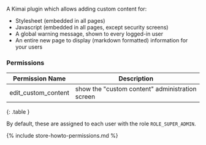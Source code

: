 
A Kimai plugin which allows adding custom content for:

- Stylesheet (embedded in all pages)
- Javascript (embedded in all pages, except security screens)
- A global warning message, shown to every logged-in user
- An entire new page to display (markdown formatted) information for your users
 
### Permissions

| Permission Name      | Description                                     |
|----------------------|-------------------------------------------------|
| edit_custom_content  | show the "custom content" administration screen |
{: .table }

By default, these are assigned to each user with the role `ROLE_SUPER_ADMIN`.

{% include store-howto-permissions.md %}
